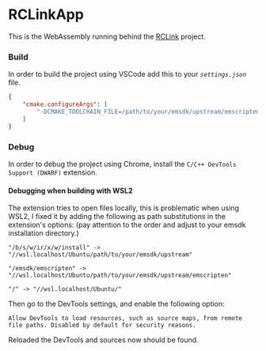 # RCLinkApp
This is the WebAssembly running behind the [RCLink](https://github.com/KamranAghlami/RCLink) project.
### Build
In order to build the project using VSCode add this to your _`settings.json`_ file.
``` json
{
    "cmake.configureArgs": [
        "-DCMAKE_TOOLCHAIN_FILE=/path/to/your/emsdk/upstream/emscripten/cmake/Modules/Platform/Emscripten.cmake"
    ]
}
```
### Debug
In order to debug the project using Chrome, install the `C/C++ DevTools Support (DWARF)` extension.
#### Debugging when building with WSL2
 The extension tries to open files locally, this is problematic when using WSL2, I fixed it by adding the following as path substitutions in the extension's options: (pay attention to the order and adjust to your emsdk installation directory.)

```
"/b/s/w/ir/x/w/install" -> "//wsl.localhost/Ubuntu/path/to/your/emsdk/upstream"

"/emsdk/emscripten" -> "//wsl.localhost/Ubuntu/path/to/your/emsdk/upstream/emscripten"

"/" -> "//wsl.localhost/Ubuntu/"
```
Then go to the DevTools settings, and enable the following option:
```
Allow DevTools to load resources, such as source maps, from remote file paths. Disabled by default for security reasons.
```
Reloaded the DevTools and sources now should be found.
